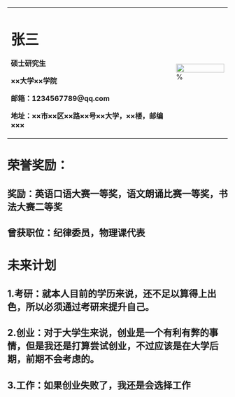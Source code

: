 <table border="0">
  <tr>
    <td width="75%">
      <h1>张三</h1>
      <p><b>硕士研究生</b></p>
      <p><b>××大学××学院</b></p>
      <p><b>邮箱：1234567789@qq.com</b></p>
      <p><b>地址：××市××区××路××号××大学，××楼，邮编×××</b></p>
    </td>
    <td width="25%">
      <img src="/zhengjianzhao.jpg" width="100%">      % 
    </td>
  </tr>
</table>

# 荣誉奖励：
## 奖励：英语口语大赛一等奖，语文朗诵比赛一等奖，书法大赛二等奖
## 曾获职位：纪律委员，物理课代表

# 未来计划
## 1.考研：就本人目前的学历来说，还不足以算得上出色，所以必须通过考研来提升自己。

## 2.创业：对于大学生来说，创业是一个有利有弊的事情，但是我还是打算尝试创业，不过应该是在大学后期，前期不会考虑的。

## 3.工作：如果创业失败了，我还是会选择工作
